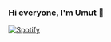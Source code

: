 ### Hi everyone, I'm Umut 👋

[![Spotify](https://drive.google.com/file/d/1t8IIXZ35dmLYpjMHLpCikOVVfHuN6HKd/view?usp=sharing)](https://open.spotify.com/user/31p2mzedfs7e5so5jrzwr3dmnkj4?si=6c79669e830b4336)
